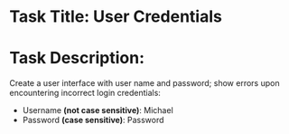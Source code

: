 # Task Title: User Credentials

# Task Description: 

Create a user interface with user name and password; show errors upon encountering incorrect login credentials:

- Username **(not case sensitive)**: Michael
- Password **(case sensitive)**: Password


